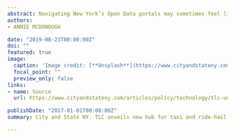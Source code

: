 ```yaml
---
abstract: Navigating New York’s Open Data portals may sometimes feel like drowning in a pool of meaningless numbers, but a new tool launched by New York City’s Taxi and Limousine Commission is attempting to change that. The TLC Data Hub was unveiled on Thursday, featuring data from for-hire vehicles, yellow taxis, green taxis, and other shared rides across the city. The tool allows users to visualize data points like average daily rides, length of rides, and which neighborhoods are seeing the most pick-ups or drop-offs.
authors:
- ANNIE MCDONOUGH

date: "2019-08-23T00:00:00Z"
doi: ""
featured: true
image:
  caption: 'Image credit: [**Unsplash**](https://www.cityandstateny.com/sites/default/files/all/styles/article_main_image__764_x_352_/public/uber-shutterstock.gif?itok=-1gPd7hM&c=50803ae0aa16b540d898e77895f8f659)'
  focal_point: ""
  preview_only: false
links:
- name: Source
  url: https://www.cityandstateny.com/articles/policy/technology/tlc-unveils-new-hub-for-taxi-and-ride-hail-data.html

publishDate: "2017-01-01T00:00:00Z"
summary: City and State NY. TLC unveils new hub for taxi and ride-hail data.

---
```


